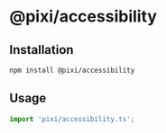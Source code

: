 # @pixi/accessibility

## Installation

```bash
npm install @pixi/accessibility
```

## Usage

```js
import 'pixi/accessibility.ts';
```